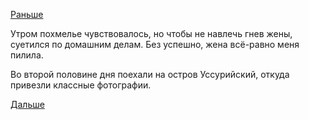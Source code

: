 [Раньше](2018.07.14.md)

Утром похмелье чувствовалось, но чтобы не навлечь гнев жены, суетился по домашним делам.
Без успешно, жена всё-равно меня пилила.

Во второй половине дня поехали на остров Уссурийский, откуда привезли классные фотографии.

[Дальше](2018.07.18.md)